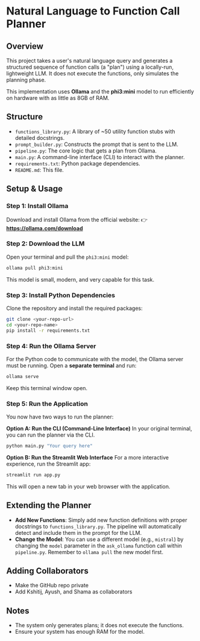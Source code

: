 # Natural Language to Function Call Planner

## Overview
This project takes a user's natural language query and generates a structured sequence of function calls (a "plan") using a locally-run, lightweight LLM. It does not execute the functions, only simulates the planning phase.

This implementation uses **Ollama** and the **phi3:mini** model to run efficiently on hardware with as little as 8GB of RAM.

## Structure
- `functions_library.py`: A library of ~50 utility function stubs with detailed docstrings.
- `prompt_builder.py`: Constructs the prompt that is sent to the LLM.
- `pipeline.py`: The core logic that gets a plan from Ollama.
- `main.py`: A command-line interface (CLI) to interact with the planner.
- `requirements.txt`: Python package dependencies.
- `README.md`: This file.

## Setup & Usage

### Step 1: Install Ollama
Download and install Ollama from the official website:
👉 **https://ollama.com/download**

### Step 2: Download the LLM
Open your terminal and pull the `phi3:mini` model:
```bash
ollama pull phi3:mini
```
This model is small, modern, and very capable for this task.

### Step 3: Install Python Dependencies
Clone the repository and install the required packages:
```bash
git clone <your-repo-url>
cd <your-repo-name>
pip install -r requirements.txt
```

### Step 4: Run the Ollama Server
For the Python code to communicate with the model, the Ollama server must be running. Open a **separate terminal** and run:
```bash
ollama serve
```
Keep this terminal window open.

### Step 5: Run the Application
You now have two ways to run the planner:

**Option A: Run the CLI (Command-Line Interface)**
In your original terminal, you can run the planner via the CLI.
```bash
python main.py "Your query here"
```

**Option B: Run the Streamlit Web Interface**
For a more interactive experience, run the Streamlit app:
```bash
streamlit run app.py
```
This will open a new tab in your web browser with the application.

## Extending the Planner
- **Add New Functions**: Simply add new function definitions with proper docstrings to `functions_library.py`. The pipeline will automatically detect and include them in the prompt for the LLM.
- **Change the Model**: You can use a different model (e.g., `mistral`) by changing the `model` parameter in the `ask_ollama` function call within `pipeline.py`. Remember to `ollama pull` the new model first.

## Adding Collaborators
- Make the GitHub repo private
- Add Kshitij, Ayush, and Shama as collaborators

## Notes
- The system only generates plans; it does not execute the functions.
- Ensure your system has enough RAM for the model. 
